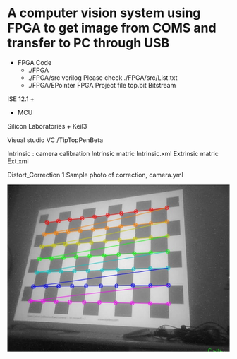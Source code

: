 # A computer vision system using FPGA to get image from COMS and transfer to PC through USB

* FPGA Code
    * ./FPGA
    * ./FPGA/src verilog Please check ./FPGA/src/List.txt
    * ./FPGA/EPointer FPGA Project file
       top.bit Bitstream


ISE 12.1 +


* MCU 

Silicon Laboratories + Keil3

Visual studio VC
/TipTopPenBeta

Intrinsic : camera calibration
Intrinsic matric
Intrinsic.xml 
Extrinsic matric
Ext.xml 

Distort_Correction
1 Sample photo of correction, camera.yml

![Calibration](https://github.com/ray-x/E_Pen/blob/master/Distort_Correction/01.jpg_undistor.jpg)